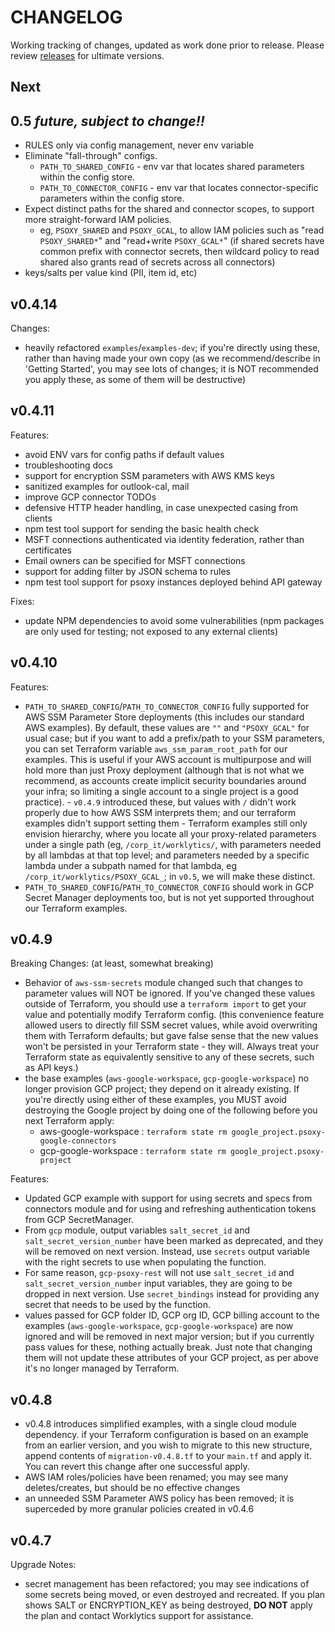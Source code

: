 # CHANGELOG

Working tracking of changes, updated as work done prior to release.  Please review [releases](https://github.com/Worklytics/psoxy/releases) for ultimate versions.

## Next

## 0.5 *future, subject to change!!*
  - RULES only via config management, never env variable
  - Eliminate "fall-through" configs.
     - `PATH_TO_SHARED_CONFIG` - env var that locates shared parameters within the config store.
     - `PATH_TO_CONNECTOR_CONFIG` - env var that locates connector-specific parameters within the
       config store.
  - Expect distinct paths for the shared and connector scopes, to support more  straight-forward IAM
    policies.
     - eg, `PSOXY_SHARED` and `PSOXY_GCAL`, to allow IAM policies such as "read `PSOXY_SHARED*`" and
        "read+write `PSOXY_GCAL*`" (if shared secrets have common prefix with connector secrets,
        then wildcard policy to read shared also grants read of secrets across all connectors)
  - keys/salts per value kind (PII, item id, etc)

## v0.4.14

Changes:
 - heavily refactored `examples`/`examples-dev`; if you're directly using these, rather than having
   made your own copy (as we recommend/describe in 'Getting Started', you may see lots of changes;
   it is NOT recommended you apply these, as some of them will be destructive)


## v0.4.11
Features:
 - avoid ENV vars for config paths if default values
 - troubleshooting docs
 - support for encryption SSM parameters with AWS KMS keys
 - sanitized examples for outlook-cal, mail
 - improve GCP connector TODOs
 - defensive HTTP header handling, in case unexpected casing from clients
 - npm test tool support for sending the basic health check
 - MSFT connections authenticated via identity federation, rather than certificates
 - Email owners can be specified for MSFT connections
 - support for adding filter by JSON schema to rules
 - npm test tool support for psoxy instances deployed behind API gateway

Fixes:
  - update NPM dependencies to avoid some vulnerabilities (npm packages are only used for testing;
    not exposed to any external clients)

## v0.4.10

Features:
  - `PATH_TO_SHARED_CONFIG`/`PATH_TO_CONNECTOR_CONFIG` fully supported for AWS SSM Parameter Store
     deployments (this includes our standard AWS examples).  By default, these values are `""` and
     `"PSOXY_GCAL"` for usual case; but if you want to add a prefix/path to your SSM parameters,
     you can set Terraform variable `aws_ssm_param_root_path` for our examples. This is useful if
     your AWS account is multipurpose and will hold more than just Proxy deployment (although that
     is not what we recommend, as accounts create implicit security boundaries around your infra; so
     limiting a single account to a single project is a good practice).
        - `v0.4.9` introduced these, but values with `/` didn't work properly due to how AWS SSM
          interprets them; and our terraform examples didn't support setting them
        - Terraform examples still only envision hierarchy, where you locate all your proxy-related
          parameters under a single path (eg, `/corp_it/worklytics/`, with parameters needed by
          all lambdas at that top level; and parameters needed by a specific lambda under a subpath
          named for that lambda, eg `/corp_it/worklytics/PSOXY_GCAL_`; in `v0.5`, we will make these
          distinct.
  - `PATH_TO_SHARED_CONFIG`/`PATH_TO_CONNECTOR_CONFIG` should work in GCP Secret Manager deployments
     too, but is not yet supported throughout our Terraform examples.

## v0.4.9

Breaking Changes: (at least, somewhat breaking)
- Behavior of `aws-ssm-secrets` module changed such that changes to parameter values will NOT be
  ignored. If you've changed these values outside of Terraform, you should use a `terraform import`
  to get your value and potentially modify Terraform config.  (this convenience feature allowed
  users to directly fill SSM secret values, while avoid overwriting them with Terraform defaults;
  but gave false sense that the new values won't be persisted in your Terraform state - they will.
  Always treat your Terraform state as equivalently sensitive to any of these secrets, such as API
  keys.)
- the base examples (`aws-google-workspace`, `gcp-google-workspace`) no longer provision GCP
  project; they depend on it already existing. If you're directly using either of these examples,
  you MUST avoid destroying the Google project by doing one of the following before you next
  Terraform apply:
    - aws-google-workspace : `terraform state rm google_project.psoxy-google-connectors`
    - gcp-google-workspace : `terraform state rm google_project.psoxy-project`

Features:
- Updated GCP example with support for using secrets and specs from connectors module and for using
  and refreshing authentication tokens from GCP SecretManager.
- From `gcp` module, output variables `salt_secret_id` and `salt_secret_version_number` have been
  marked as deprecated,  and they will be removed on next version. Instead, use `secrets` output
  variable with the right secrets to use when populating the function.
- For same reason, `gcp-psoxy-rest` will not use `salt_secret_id` and `salt_secret_version_number`
  input variables, they are going to be  dropped in next version. Use `secret_bindings` instead
  for providing any secret that needs to be used by the function.
- values passed for GCP folder ID, GCP org ID, GCP billing account to the examples
  (`aws-google-workspace`, `gcp-google-workspace`) are now ignored and will be removed in next
  major version; but if you currently pass values for these, nothing actually break. Just note
  that changing them will not update these attributes of your GCP project, as per above it's no
  longer managed by Terraform.

## v0.4.8

  - v0.4.8 introduces simplified examples, with a single cloud module dependency. if your Terraform
    configuration is based on an example from an earlier version, and you wish to migrate to this
    new structure, append contents of `migration-v0.4.8.tf` to your `main.tf` and apply it. You can
    revert this change after one successful apply.
  - AWS IAM roles/policies have been renamed; you may see many deletes/creates, but should be no
    effective changes
  - an unneeded SSM Parameter AWS policy has been removed; it is superceded by more granular policies
    created in v0.4.6

## v0.4.7

Upgrade Notes:
  - secret management has been refactored; you may see indications of some secrets being moved, or
    even destroyed and recreated. If you plan shows SALT or ENCRYPTION_KEY as being destroyed,
    **DO NOT** apply the plan and contact Worklytics support for assistance.

